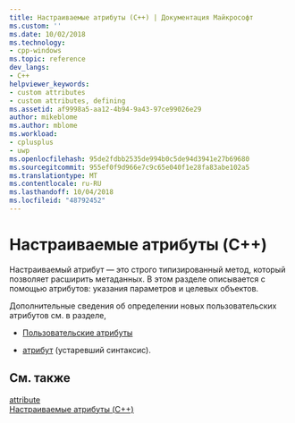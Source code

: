 ```yaml
---
title: Настраиваемые атрибуты (C++) | Документация Майкрософт
ms.custom: ''
ms.date: 10/02/2018
ms.technology:
- cpp-windows
ms.topic: reference
dev_langs:
- C++
helpviewer_keywords:
- custom attributes
- custom attributes, defining
ms.assetid: af9998a5-aa12-4b94-9a43-97ce99026e29
author: mikeblome
ms.author: mblome
ms.workload:
- cplusplus
- uwp
ms.openlocfilehash: 95de2fdbb2535de994b0c5de94d3941e27b69680
ms.sourcegitcommit: 955ef0f9d966e7c9c65e040f1e28fa83abe102a5
ms.translationtype: MT
ms.contentlocale: ru-RU
ms.lasthandoff: 10/04/2018
ms.locfileid: "48792452"
---
```

# <a name="custom-attributes-c"></a>Настраиваемые атрибуты (C++)

Настраиваемый атрибут — это строго типизированный метод, который позволяет расширить метаданных. В этом разделе описывается с помощью атрибутов: указания параметров и целевых объектов.

Дополнительные сведения об определении новых пользовательских атрибутов см. в разделе,

- [Пользовательские атрибуты](../user-defined-attributes-cpp-component-extensions.md)

- [атрибут](attribute.md) (устаревший синтаксис).

## <a name="see-also"></a>См. также

[attribute](attribute.md)<br/>
[Настраиваемые атрибуты (C++)](custom-attributes-cpp.md)